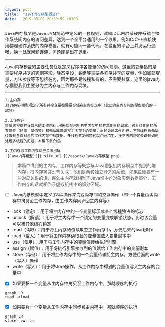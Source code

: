 ```yaml
---
layout: post
title:  "Java内存模型概述!"
date:   2019-03-01 20:30:59 +0100
---
```

Java内存模型是Java JVM规范中定义的一套规则，试图以此来屏蔽硬件系统与操作系统间内存的访问差异，达到一个全平台通用的一个效果。例如C/C++直接使用物理硬件系统的内存模型，就有可能同一套代码，在这里的平台上并发运行通畅，换一处就问题连连，问题即是出在这里。  

---
Java内存模型的主要任务就是定义程序中各变量的访问规则。这里的变量指的是需要程序共享的实例字段，静态字段，数组等需要各程序共享的变量，例如局部变量，方法参数等不包括在内，因为那些是线程私有的，不需要共享。这里的java内存模型我们主要分为主内存与工作内存两块。  

---
```
1.主内存  
Java内存模型规定了所有共享变量都需要存储在主内存之中（此处的主内存指的是虚拟机的一部分）
```

```
2.工作内存  
每条线程都拥有自己的工作内存,用来保存用到的主内存中的共享变量的副本，线程对变量的所有操作（读取，赋值等）都无法直接读写主内存中的变量，必须通过工作内存，不同线程也无法读取到各自对应的工作内存中的数据。多线程并发问题也就由此而生，接下去的博客会讲到如何处理多线程的问题。本篇不多介绍。
```

```
3.主内存与工作内存对应关系图解
![Java内存模型]({{ site.url }}/assets/Java内存模型.png)
```

> 本篇中讲到的主内存，工作内存等概念与Java虚拟机内存模型中提到的堆内存，栈内存等并没有关联，他们是两套独立开来的系统，如果说硬要有一些对应关系的话，那么主内存就相当于Java堆中的对象实例数据部分，工作内存的话就相当于虚拟机栈中的部分区域。  

- [ ] Java内存模型中定义了8种操作来完成内存间的交互操作（即一个变量由主内存中拷贝至工作内存，由工作内存同步回主内存等）
- lock（锁定）：用于将主内存中的一个变量标示成某个线程独占的标志
- unlock（解锁）：用于将主内存中一个锁定的变量变成解锁状态，此时该变量可以被其他线程锁定
- read（读取）：用于将主内存的值读取至工作内存中，方便后来的load操作
- load（载入）：用于将工作内存读取到的变量值放入变量副本中
- use（使用）：用于将工作内存中的变量值传给执行引擎
- assign（赋值）：用于将执行引擎接收到的值赋给工作内存中的变量副本
- store（存储）：用于将工作内存中的一个变量传输给主内存，方便后面的write（写入）操作
- write（写入）：用于将store操作，从工作内存中得到的变量值写入主内存的变量中  

- [x] 如果要把一个变量从主内存中拷贝至工作内存中，那就顺序的执行

```
graph LR
read-->load
```
- [x] 如果要将一个变量从工作内存中同步回主内存中，那就顺序的执行

```
graph LR
store-->write
```


